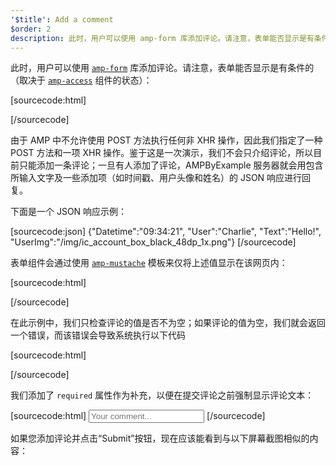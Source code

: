 ```yaml
---
'$title': Add a comment
$order: 2
description: 此时，用户可以使用 amp-form 库添加评论。请注意，表单能否显示是有条件的（取决于amp-access 组件的状态）…
---
```


<amp-img src="/static/img/comment.png" alt="Add comment" height="325" width="300"></amp-img>

此时，用户可以使用 [`amp-form`](../../../../documentation/components/reference/amp-form.md) 库添加评论。请注意，表单能否显示是有条件的（取决于 [`amp-access`](../../../../documentation/components/reference/amp-access.md) 组件的状态）：

[sourcecode:html]

<form amp-access="loggedIn" amp-access-hide method="post" action-xhr="<%host%>/samples_templates/comment_section/submit-comment-xhr" target="_top">
[/sourcecode]

由于 AMP 中不允许使用 POST 方法执行任何非 XHR 操作，因此我们指定了一种 POST 方法和一项 XHR 操作。鉴于这是一次演示，我们不会只介绍评论，所以目前只能添加一条评论；一旦有人添加了评论，AMPByExample 服务器就会用包含所输入文字及一些添加项（如时间戳、用户头像和姓名）的 JSON 响应进行回复。

下面是一个 JSON 响应示例：

[sourcecode:json] {"Datetime":"09:34:21", "User":"Charlie", "Text":"Hello!", "UserImg":"/img/ic_account_box_black_48dp_1x.png"} [/sourcecode]

表单组件会通过使用 [`amp-mustache`](../../../../documentation/components/reference/amp-mustache.md) 模板来仅将上述值显示在该网页内：

[sourcecode:html]

<div submit-success>
  <template type="amp-mustache">
    <div class="comment-user">
      <amp-img width="44" class="user-avatar" height="44" alt="user" src="{{UserImg}}"></amp-img>
      <div class="card comment">
        <p><span class="user">{% raw %}{{User}}{% endraw %}</span><span class="date">{% raw %}{{Datetime}}{% endraw %}</span></p>
        <p>{% raw %}{{Text}}{% endraw %}</p>
      </div>
    </div>
  </template>
</div>
[/sourcecode]

在此示例中，我们只检查评论的值是否不为空；如果评论的值为空，我们就会返回一个错误，而该错误会导致系统执行以下代码

[sourcecode:html]

<div submit-error>
  <template type="amp-mustache">
    Error! Looks like something went wrong with your comment, please try to submit it again.
  </template>
</div>
[/sourcecode]

我们添加了 `required` 属性作为补充，以便在提交评论之前强制显示评论文本：

<amp-img src="/static/img/enforce-comment.png" alt="Enforce comment" height="325" width="300"></amp-img>

[sourcecode:html]
<input type="text" class="data-input" name="text" placeholder="Your comment..." required>
[/sourcecode]

如果您添加评论并点击“Submit”按钮，现在应该能看到与以下屏幕截图相似的内容：

<amp-img src="/static/img/logout-button.png" alt="Comment added" height="352" width="300"></amp-img>
